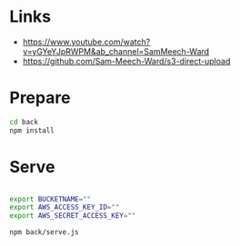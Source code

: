 # Links

* https://www.youtube.com/watch?v=yGYeYJpRWPM&ab_channel=SamMeech-Ward
* https://github.com/Sam-Meech-Ward/s3-direct-upload


# Prepare

```bash
cd back
npm install
````

# Serve

```bash

export BUCKETNAME=""
export AWS_ACCESS_KEY_ID=""
export AWS_SECRET_ACCESS_KEY=""

npm back/serve.js
````


